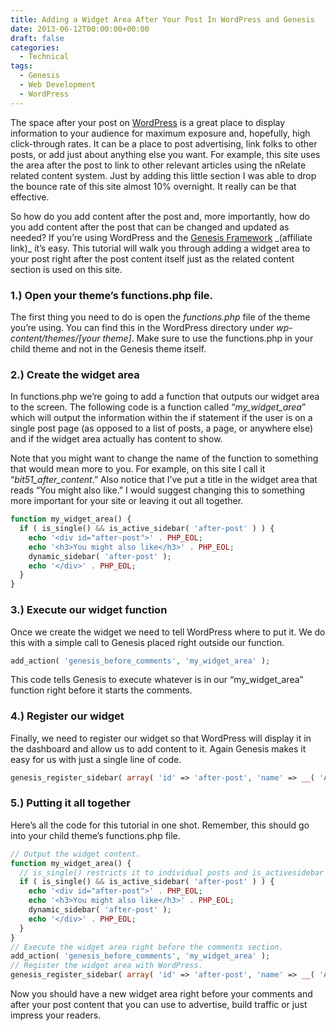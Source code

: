 ```yaml
---
title: Adding a Widget Area After Your Post In WordPress and Genesis
date: 2013-06-12T00:00:00+00:00
draft: false
categories:
  - Technical
tags:
  - Genesis
  - Web Development
  - WordPress
---
```


The space after your post on [WordPress](http://www.wordpress.org) is a great place to display information to your audience for maximum exposure and, hopefully, high click-through rates. It can be a place to post advertising, link folks to other posts, or add just about anything else you want. For example, this site uses the area after the post to link to other relevant articles using the nRelate related content system. Just by adding this little section I was able to drop the bounce rate of this site almost 10% overnight. It really can be that effective.

So how do you add content after the post and, more importantly, how do you add content after the post that can be changed and updated as needed? If you’re using WordPress and the [Genesis Framework](http://www.shareasale.com/r.cfm?b=255468&u=527416&m=28169&urllink=&afftrack=) \_(affiliate link)\_ it’s easy. This tutorial will walk you through adding a widget area to your post right after the post content itself just as the related content section is used on this site.

### 1.) Open your theme’s functions.php file.

The first thing you need to do is open the _functions.php_ file of the theme you’re using. You can find this in the WordPress directory under _wp-content/themes/[your theme]_. Make sure to use the functions.php in your child theme and not in the Genesis theme itself.

### 2.) Create the widget area

In functions.php we’re going to add a function that outputs our widget area to the screen. The following code is a function called “_my\_widget\_area_” which will output the information within the if statement if the user is on a single post page (as opposed to a list of posts, a page, or anywhere else) and if the widget area actually has content to show.

Note that you might want to change the name of the function to something that would mean more to you. For example, on this site I call it “_bit51\_after\_content_.” Also notice that I’ve put a title in the widget area that reads “You might also like.” I would suggest changing this to something more important for your site or leaving it out all together.

``` php
function my_widget_area() {
  if ( is_single() && is_active_sidebar( 'after-post' ) ) {
    echo '<div id="after-post">' . PHP_EOL;
    echo '<h3>You might also like</h3>' . PHP_EOL;
    dynamic_sidebar( 'after-post' );
    echo '</div>' . PHP_EOL;
  }
}
```

### 3.) Execute our widget function

Once we create the widget we need to tell WordPress where to put it. We do this with a simple call to Genesis placed right outside our function.

``` php
add_action( 'genesis_before_comments', 'my_widget_area' );
```

This code tells Genesis to execute whatever is in our “my\_widget\_area” function right before it starts the comments.

### 4.) Register our widget

Finally, we need to register our widget so that WordPress will display it in the dashboard and allow us to add content to it. Again Genesis makes it easy for us with just a single line of code.

``` php
genesis_register_sidebar( array( 'id' => 'after-post', 'name' => __( 'After Post', 'bit51' ), 'description' => __( 'This is the section after a post.', 'bit51' ), ) );
```

### 5.) Putting it all together

Here’s all the code for this tutorial in one shot. Remember, this should go into your child theme’s functions.php file.

``` php
// Output the widget content.
function my_widget_area() {
  // is_single() restricts it to individual posts and is_activesidebar only writes anything if the sidebar actually has content to write.
  if ( is_single() && is_active_sidebar( 'after-post' ) ) {
    echo '<div id="after-post">' . PHP_EOL;
    echo '<h3>You might also like</h3>' . PHP_EOL;
    dynamic_sidebar( 'after-post' );
    echo '</div>' . PHP_EOL;
  }
}
// Execute the widget area right before the comments section.
add_action( 'genesis_before_comments', 'my_widget_area' );
// Register the widget area with WordPress.
genesis_register_sidebar( array( 'id' => 'after-post', 'name' => __( 'After Post', 'bit51' ), 'description' => __( 'This is the section after a post.', 'bit51' ), ) );
```

Now you should have a new widget area right before your comments and after your post content that you can use to advertise, build traffic or just impress your readers.